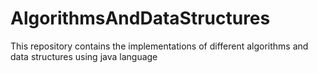 # AlgorithmsAndDataStructures
This repository contains the implementations of different algorithms and data structures using java language
